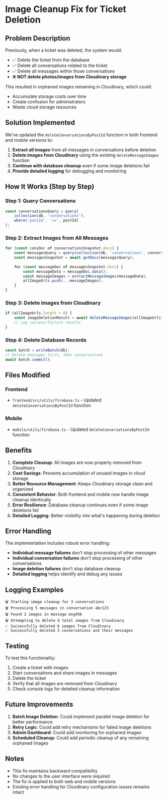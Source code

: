 # Image Cleanup Fix for Ticket Deletion

## Problem Description
Previously, when a ticket was deleted, the system would:
- ✅ Delete the ticket from the database
- ✅ Delete all conversations related to the ticket
- ✅ Delete all messages within those conversations
- ❌ **NOT delete photos/images from Cloudinary storage**

This resulted in orphaned images remaining in Cloudinary, which could:
- Accumulate storage costs over time
- Create confusion for administrators
- Waste cloud storage resources

## Solution Implemented
We've updated the `deleteConversationsByPostId` function in both frontend and mobile versions to:

1. **Extract all images** from all messages in conversations before deletion
2. **Delete images from Cloudinary** using the existing `deleteMessageImages` function
3. **Continue with database cleanup** even if some image deletions fail
4. **Provide detailed logging** for debugging and monitoring

## How It Works (Step by Step)

### Step 1: Query Conversations
```typescript
const conversationsQuery = query(
    collection(db, 'conversations'),
    where('postId', '==', postId)
);
```

### Step 2: Extract Images from All Messages
```typescript
for (const convDoc of conversationsSnapshot.docs) {
    const messagesQuery = query(collection(db, 'conversations', conversationId, 'messages'));
    const messagesSnapshot = await getDocs(messagesQuery);
    
    for (const messageDoc of messagesSnapshot.docs) {
        const messageData = messageDoc.data();
        const messageImages = extractMessageImages(messageData);
        allImageUrls.push(...messageImages);
    }
}
```

### Step 3: Delete Images from Cloudinary
```typescript
if (allImageUrls.length > 0) {
    const imageDeletionResult = await deleteMessageImages(allImageUrls);
    // Log success/failure results
}
```

### Step 4: Delete Database Records
```typescript
const batch = writeBatch(db);
// Delete messages first, then conversations
await batch.commit();
```

## Files Modified

### Frontend
- `frontend/src/utils/firebase.ts` - Updated `deleteConversationsByPostId` function

### Mobile
- `mobile/utils/firebase.ts` - Updated `deleteConversationsByPostId` function

## Benefits

1. **Complete Cleanup**: All images are now properly removed from Cloudinary
2. **Cost Savings**: Prevents accumulation of unused images in cloud storage
3. **Better Resource Management**: Keeps Cloudinary storage clean and organized
4. **Consistent Behavior**: Both frontend and mobile now handle image cleanup identically
5. **Error Resilience**: Database cleanup continues even if some image deletions fail
6. **Detailed Logging**: Better visibility into what's happening during deletion

## Error Handling

The implementation includes robust error handling:
- **Individual message failures** don't stop processing of other messages
- **Individual conversation failures** don't stop processing of other conversations
- **Image deletion failures** don't stop database cleanup
- **Detailed logging** helps identify and debug any issues

## Logging Examples

```
🗑️ Starting image cleanup for 3 conversations
🗑️ Processing 5 messages in conversation abc123
🗑️ Found 2 images in message msg456
🗑️ Attempting to delete 6 total images from Cloudinary
✅ Successfully deleted 6 images from Cloudinary
✅ Successfully deleted 3 conversations and their messages
```

## Testing

To test this functionality:
1. Create a ticket with images
2. Start conversations and share images in messages
3. Delete the ticket
4. Verify that all images are removed from Cloudinary
5. Check console logs for detailed cleanup information

## Future Improvements

1. **Batch Image Deletion**: Could implement parallel image deletion for better performance
2. **Retry Logic**: Could add retry mechanisms for failed image deletions
3. **Admin Dashboard**: Could add monitoring for orphaned images
4. **Scheduled Cleanup**: Could add periodic cleanup of any remaining orphaned images

## Notes

- This fix maintains backward compatibility
- No changes to the user interface were required
- The fix is applied to both web and mobile versions
- Existing error handling for Cloudinary configuration issues remains intact

